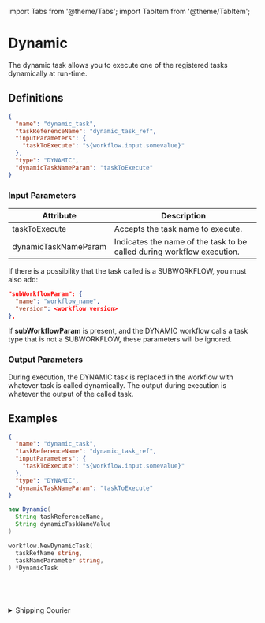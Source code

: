 import Tabs from '@theme/Tabs';
import TabItem from '@theme/TabItem';

# Dynamic 

The dynamic task allows you to execute one of the registered tasks dynamically at run-time.

## Definitions

```json
{
  "name": "dynamic_task",
  "taskReferenceName": "dynamic_task_ref",
  "inputParameters": {
    "taskToExecute": "${workflow.input.somevalue}"
  },
  "type": "DYNAMIC",
  "dynamicTaskNameParam": "taskToExecute"
}
```

### Input Parameters

| Attribute            | Description                                                            |
| -------------------- | ---------------------------------------------------------------------- |
| taskToExecute        | Accepts the task name to execute.                                      |
| dynamicTaskNameParam | Indicates the name of the task to be called during workflow execution. |

If there is a possibility that the task called is a SUBWORKFLOW, you must also add:

```json
"subWorkflowParam": {
  "name": "workflow_name",
  "version": <workflow version>
},
```

If **subWorkflowParam** is present, and the DYNAMIC workflow calls a task type that is not a SUBWORKFLOW, these parameters will be ignored.

### Output Parameters

During execution, the DYNAMIC task is replaced in the workflow with whatever task is called dynamically. The output during execution is whatever the output of the called task.

## Examples

<Tabs>
<TabItem value="UI" label="UI">
</TabItem>
<TabItem value="JSON" label="JSON">

```json
{
  "name": "dynamic_task",
  "taskReferenceName": "dynamic_task_ref",
  "inputParameters": {
    "taskToExecute": "${workflow.input.somevalue}"
  },
  "type": "DYNAMIC",
  "dynamicTaskNameParam": "taskToExecute"
}
```

</TabItem>
<TabItem value="Java" label="Java">

```java
new Dynamic(
  String taskReferenceName, 
  String dynamicTaskNameValue
)
```

</TabItem>
<TabItem value="Golang" label="Golang">

```go
workflow.NewDynamicTask(
  taskRefName string, 
  taskNameParameter string,
) *DynamicTask
```

</TabItem>
<TabItem value="Python" label="Python">

<!-- Todo: @gardusig -->
```python

```

</TabItem>
<TabItem value="CSharp" label="CSharp">

<!-- Todo: @gardusig -->
```csharp

```

</TabItem>
<TabItem value="Javascript" label="Javascript">

<!-- Todo: @gardusig -->
```javascript

```

</TabItem>
<TabItem value="Clojure" label="Clojure">

<!-- Todo: @gardusig -->
```clojure

```

</TabItem>
</Tabs>

<details><summary>Shipping Courier</summary>
<p>
Suppose in a workflow, we have to decide to ship the courier, but the decision is to be made during execution. The workflow looks like this:

```json
{
  "name": "Shipping_Flow",
  "description": "Ships smartly on the basis of Shipping info",
  "tasks": [
    {
      "name": "shipping_info",
      "taskReferenceName": "shipping_info",
      "inputParameters": {
      },
      "type": "SIMPLE"
    },
    {
      "name": "shipping_task",
      "taskReferenceName": "shipping_task",
      "inputParameters": {
        "taskToExecute": "${shipping_info.output.shipping_service}"
      },
      "type": "DYNAMIC",
      "dynamicTaskNameParam": "taskToExecute"
    }
  ]
}
```

The **shipping_info** task generates an output that is used to determine which task is run in the **shipping_task** DYNAMIC task. The line **"taskToExecute": "${shipping_info.output.shipping_service}"** reads the **shipping_service** output from **shipping_info**. In this example, there are two possible outputs, **ship_via_fedex** or **ship_via_ups**.

Here is the workflow with the DYNAMIC task:

<p align="center"><img src="/content/img/dynamic-task-example.png" alt="Dynamic Task Example" width="50%" height="auto"></img></p>

Now, assume a workflow execution where **shipping_info** outputs:

```json
{
 "shipping_service": "ship_via_fedex"
}
```

The DYNAMIC task **shipping_task** has been replaced with **ship_via_fedex**:


<p align="center"><img src="/content/img/ship-via-fedex.jpg" alt="Ship Via Fedex" width="50%" height="auto"></img></p>

If the output is:

```json
{
  "shipping_service": "ship_via_ups"
}
```
The DYNAMIC task **shipping_task** has been replaced with **ship_via_ups**:

<p align="center"><img src="/content/img/ship-via-ups.jpg" alt="Ship Via UPS" width="50%" height="auto"></img></p>
</p>
</details>
